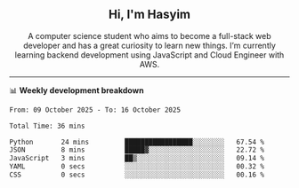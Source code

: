 <h2 align="center">Hi, I'm Hasyim</h2>

<p align="center">A computer science student who aims to become a full-stack web developer and has a great curiosity to learn new things. I’m currently learning backend development using JavaScript and Cloud Engineer with AWS.</p>

---

📊 **Weekly development breakdown**

<!--START_SECTION:waka-->

```txt
From: 09 October 2025 - To: 16 October 2025

Total Time: 36 mins

Python       24 mins         █████████████████░░░░░░░░   67.54 %
JSON         8 mins          █████▓░░░░░░░░░░░░░░░░░░░   22.72 %
JavaScript   3 mins          ██▒░░░░░░░░░░░░░░░░░░░░░░   09.14 %
YAML         0 secs          ░░░░░░░░░░░░░░░░░░░░░░░░░   00.32 %
CSS          0 secs          ░░░░░░░░░░░░░░░░░░░░░░░░░   00.16 %
```

<!--END_SECTION:waka-->

<!-- - You can reach me on **hasyim11c@gmail.com** -->
